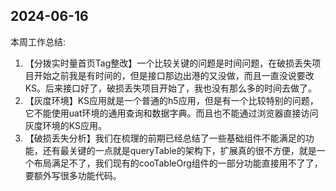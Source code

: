##  2024-06-16

本周工作总结:

1. 【分拨实时量首页Tag整改】一个比较关键的问题是时间问题，在破损丢失项目开始之前我是有时间的，但是接口那边出港的又没做，而且一直没说要改KS。后来接口好了，破损丢失项目开始了，我也没有那么多的时间去做了。
2. 【灰度环境】KS应用就是一个普通的h5应用，但是有一个比较特别的问题，它不能使用uat环境的通用查询和数据字典。而且也不能通过浏览器直接访问灰度环境的KS应用。
3. 【破损丢失分析】我们在梳理的前期已经总结了一些基础组件不能满足的功能，还有最关键的一点就是queryTable的架构下，扩展真的很不方便，就是一个布局满足不了，我们现有的cooTableOrg组件的一部分功能直接用不了了，要额外写很多功能代码。